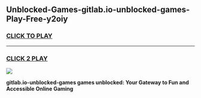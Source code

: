 
## Unblocked-Games-gitlab.io-unblocked-games-Play-Free-y2oiy
<h3>
<a href="https://premium76.site?title=gitlab.io-unblocked-games&ref=18A">CLICK TO PLAY</a></h3>
<hr>

<h3>
<a href="https://premium76.site?title=gitlab.io-unblocked-games&ref=18A">CLICK 2 PLAY</a>
  
</h3>

<a href="https://premium76.site?title=gitlab.io-unblocked-games&ref=18A"><img src="https://clearcache.store/games.png"></a>


**gitlab.io-unblocked-games games unblocked: Your Gateway to Fun and Accessible Online Gaming**
